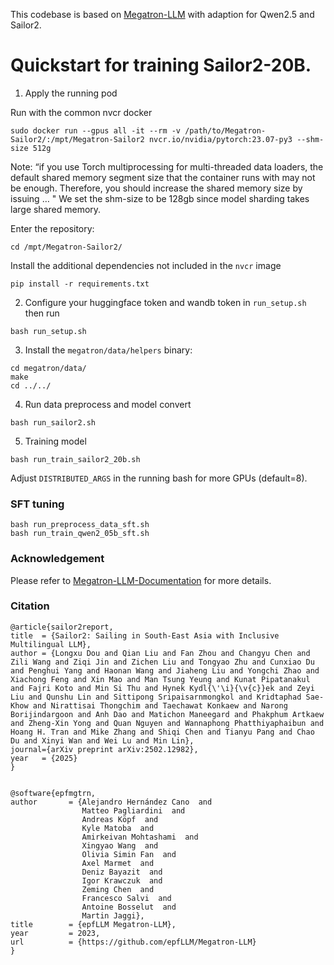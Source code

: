 This codebase is based on [Megatron-LLM](https://github.com/epfLLM/Megatron-LLM/) with adaption for Qwen2.5 and Sailor2.

# Quickstart for training Sailor2-20B. 

1. Apply the running pod

Run with the common nvcr docker
```
sudo docker run --gpus all -it --rm -v /path/to/Megatron-Sailor2/:/mpt/Megatron-Sailor2 nvcr.io/nvidia/pytorch:23.07-py3 --shm-size 512g
```


Note: “if you use Torch multiprocessing for multi-threaded data loaders, the default shared memory segment size that the container runs with may not be enough. Therefore, you should increase the shared memory size by issuing … "
We set the shm-size to be 128gb since model sharding takes large shared memory.


Enter the repository:
```
cd /mpt/Megatron-Sailor2/
```

Install the additional dependencies not included in the `nvcr` image
```
pip install -r requirements.txt
```


2. Configure your huggingface token and wandb token in `run_setup.sh` then run

```
bash run_setup.sh
```

3. Install the ```megatron/data/helpers``` binary:

```
cd megatron/data/
make
cd ../../
```

4. Run data preprocess and model convert

```
bash run_sailor2.sh
```

5. Training model

```
bash run_train_sailor2_20b.sh
```

Adjust `DISTRIBUTED_ARGS` in the running bash for more GPUs (default=8).



### SFT tuning

```
bash run_preprocess_data_sft.sh
bash run_train_qwen2_05b_sft.sh
```

### Acknowledgement
Please refer to [Megatron-LLM-Documentation](https://epfllm.github.io/Megatron-LLM/guide/getting_started.html#setup) for more details.


### Citation

  ```
@article{sailor2report,
  title  = {Sailor2: Sailing in South-East Asia with Inclusive Multilingual LLM},
  author = {Longxu Dou and Qian Liu and Fan Zhou and Changyu Chen and Zili Wang and Ziqi Jin and Zichen Liu and Tongyao Zhu and Cunxiao Du and Penghui Yang and Haonan Wang and Jiaheng Liu and Yongchi Zhao and Xiachong Feng and Xin Mao and Man Tsung Yeung and Kunat Pipatanakul and Fajri Koto and Min Si Thu and Hynek Kydl{\'\i}{\v{c}}ek and Zeyi Liu and Qunshu Lin and Sittipong Sripaisarnmongkol and Kridtaphad Sae-Khow and Nirattisai Thongchim and Taechawat Konkaew and Narong Borijindargoon and Anh Dao and Matichon Maneegard and Phakphum Artkaew and Zheng-Xin Yong and Quan Nguyen and Wannaphong Phatthiyaphaibun and Hoang H. Tran and Mike Zhang and Shiqi Chen and Tianyu Pang and Chao Du and Xinyi Wan and Wei Lu and Min Lin},
  journal={arXiv preprint arXiv:2502.12982},
  year   = {2025}
}


@software{epfmgtrn,
  author       = {Alejandro Hernández Cano  and
                  Matteo Pagliardini  and
                  Andreas Köpf  and
                  Kyle Matoba  and
                  Amirkeivan Mohtashami  and
                  Xingyao Wang  and
                  Olivia Simin Fan  and
                  Axel Marmet  and
                  Deniz Bayazit  and
                  Igor Krawczuk  and
                  Zeming Chen  and
                  Francesco Salvi  and
                  Antoine Bosselut  and
                  Martin Jaggi},
  title        = {epfLLM Megatron-LLM},
  year         = 2023,
  url          = {https://github.com/epfLLM/Megatron-LLM}
}
  ```